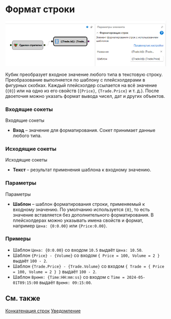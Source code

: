 # Формат строки

![Designer String Format 00](../../../../../../images/designer_string_format_00.png)

Кубик преобразует входное значение любого типа в текстовую строку. Преобразование
выполняется по шаблону с плейсхолдерами в фигурных скобках. Каждый плейсхолдер
ссылается на всё значение (`{0}`) или на одно из его свойств (`{Price}`,
`{Trade.Price}` и т. д.). После двоеточия можно указать формат вывода чисел,
дат и других объектов.

### Входящие сокеты

Входящие сокеты

- **Вход** – значение для форматирования. Сокет принимает данные любого типа.

### Исходящие сокеты

Исходящие сокеты

- **Текст** – результат применения шаблона к входному значению.

### Параметры

Параметры

- **Шаблон** – шаблон форматирования строки, применяемый к входному значению. По
  умолчанию используется `{0}`, то есть значение вставляется без дополнительного
  форматирования. В плейсхолдерах можно указывать имена свойств и формат,
  например `Цена: {0:0.00}` или `{Price:0.00}`.

### Примеры

- Шаблон `Цена: {0:0.00}` со входом `10.5` выдаёт `Цена: 10.50`.
- Шаблон `{Price} - {Volume}` со входом `{ Price = 100, Volume = 2 }` выдаёт
  `100 - 2`.
- Шаблон `{Trade.Price} - {Trade.Volume}` со входом
  `{ Trade = { Price = 100, Volume = 2 } }` выдаёт `100 - 2`.
- Шаблон `Время: {Time:HH:mm:ss}` со входом с `Time = 2024-05-01T09:15:00` выдаёт
  `Время: 09:15:00`.

## См. также

[Конкатенация строк](string_concat.md)
[Уведомление](notification.md)
